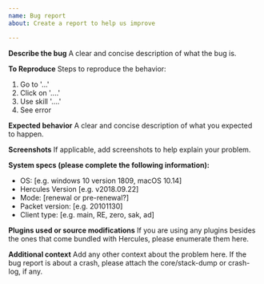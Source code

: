 ```yaml
---
name: Bug report
about: Create a report to help us improve

---
```


**Describe the bug**
A clear and concise description of what the bug is.

**To Reproduce**
Steps to reproduce the behavior:
1. Go to '...'
2. Click on '....'
3. Use skill '....'
4. See error

**Expected behavior**
A clear and concise description of what you expected to happen.

**Screenshots**
If applicable, add screenshots to help explain your problem.

**System specs (please complete the following information):**
 - OS: [e.g. windows 10 version 1809, macOS 10.14]
 - Hercules Version [e.g. v2018.09.22]
 - Mode: [renewal or pre-renewal?]
 - Packet version: [e.g. 20101130]
 - Client type: [e.g. main, RE, zero, sak, ad]

**Plugins used or source modifications**
If you are using any plugins besides the ones that come bundled with Hercules,
please enumerate them here.

**Additional context**
Add any other context about the problem here. If the bug report is about a
crash, please attach the core/stack-dump or crash-log, if any.
